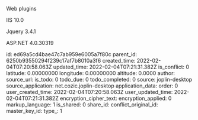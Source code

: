 Web plugins

IIS 10.0

Jquery 3.4.1

ASP.NET 4.0.30319

id: ed69a5cd4bae47c7ab959e6005a7f80c
parent_id: 6250b93550294f239c17af7b8010a3f6
created_time: 2022-02-04T07:20:58.063Z
updated_time: 2022-02-04T07:21:31.382Z
is_conflict: 0
latitude: 0.00000000
longitude: 0.00000000
altitude: 0.0000
author: 
source_url: 
is_todo: 0
todo_due: 0
todo_completed: 0
source: joplin-desktop
source_application: net.cozic.joplin-desktop
application_data: 
order: 0
user_created_time: 2022-02-04T07:20:58.063Z
user_updated_time: 2022-02-04T07:21:31.382Z
encryption_cipher_text: 
encryption_applied: 0
markup_language: 1
is_shared: 0
share_id: 
conflict_original_id: 
master_key_id: 
type_: 1